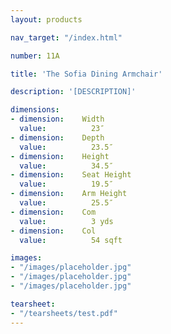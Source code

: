 ```yaml
---
layout: products

nav_target: "/index.html"

number: 11A

title: 'The Sofia Dining Armchair'

description: '[DESCRIPTION]'

dimensions:
- dimension:    Width
  value:          23″
- dimension:    Depth
  value:          23.5″
- dimension:    Height
  value:          34.5″
- dimension:    Seat Height
  value:          19.5″
- dimension:    Arm Height
  value:          25.5″
- dimension:    Com
  value:          3 yds
- dimension:    Col
  value:          54 sqft

images:
- "/images/placeholder.jpg"
- "/images/placeholder.jpg"
- "/images/placeholder.jpg"

tearsheet:
- "/tearsheets/test.pdf"
---
```

